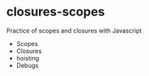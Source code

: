 # closures-scopes

Practice of scopes and closures with Javascript

- Scopes
- Closures
- hoisting
- Debugs
